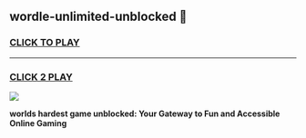 
## wordle-unlimited-unblocked 👋
<h3>
<a href="https://premium.freeplayer.one?title=wordle-unlimited-unblocked&ref=14F">CLICK TO PLAY</a></h3>
<hr>

<h3>
<a href="https://premium.freeplayer.one?title=wordle-unlimited-unblocked&ref=14F">CLICK 2 PLAY</a>
  
</h3>

<a href="https://premium.freeplayer.one?title=wordle-unlimited-unblocked&ref=12F/"><img src="https://clearcache.store/games.png"></a>


**worlds hardest game unblocked: Your Gateway to Fun and Accessible Online Gaming**
